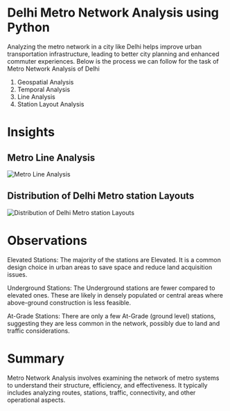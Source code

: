 # Delhi Metro Network Analysis using Python

Analyzing the metro network in a city like Delhi helps improve urban transportation infrastructure, 
leading to better city planning and enhanced commuter experiences. Below is the process we can follow for the task of Metro Network Analysis of Delhi

1) Geospatial Analysis
2) Temporal Analysis
3) Line Analysis
4) Station Layout Analysis

# Insights 
## Metro Line Analysis
![Metro Line Analysis](https://github.com/Shaikh-areeb/Delhi-Metro-Network-Analysis/blob/main/Metro%20Line%20Analysis.png)

## Distribution of Delhi Metro station Layouts
![Distribution of Delhi Metro station Layouts](https://github.com/Shaikh-areeb/Delhi-Metro-Network-Analysis/blob/main/Distribution%20of%20Delhi%20Metro%20station%20Layouts.png)

# Observations
Elevated Stations: The majority of the stations are Elevated. It is a common design choice in urban areas to save space and reduce land acquisition issues.

Underground Stations: The Underground stations are fewer compared to elevated ones. These are likely in densely populated or central areas where above-ground construction is less feasible.

At-Grade Stations: There are only a few At-Grade (ground level) stations, suggesting they are less common in the network, possibly due to land and traffic considerations.

# Summary
Metro Network Analysis involves examining the network of metro systems to understand their structure, efficiency, and effectiveness. 
It typically includes analyzing routes, stations, traffic, connectivity, and other operational aspects.
